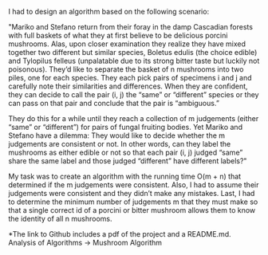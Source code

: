 I had to design an algorithm based on the following scenario:

"Mariko and Stefano return from their foray in the damp Cascadian forests with full baskets of what they at first believe to be delicious porcini mushrooms. Alas, upon closer examination they realize they have mixed together two different but similar species, Boletus edulis (the choice edible) and Tylopilus felleus (unpalatable due to its strong bitter taste but luckily not poisonous). They’d like to separate the basket of n mushrooms into two piles, one for each species. They each pick pairs of specimens i and j and carefully note their similarities and differences. When they are confident, they can decide to call the pair (i, j) the “same” or “different” species or they can pass on that pair and conclude that the pair is “ambiguous.” 

They do this for a while until they reach a collection of m judgements (either “same” or “different”) for pairs of fungal fruiting bodies. Yet Mariko and Stefano have a dilemma: They would like to decide whether the m judgements are consistent or not. In other words, can they label the mushrooms as either edible or not so that each pair (i, j) judged “same” share the same label and those judged “different” have different labels?" 

My task was to create an algorithm with the running time O(m + n) that determined if the m judgements were consistent. Also, I had to assume their judgements were consistent and they didn’t make any mistakes. Last, I had to determine the minimum number of judgements m that they must make so that a single correct id of a porcini or bitter mushroom allows them to know the identity of all n mushrooms.

*The link to Github includes a pdf of the project and a README.md. 
      Analysis of Algorithms -> Mushroom Algorithm
